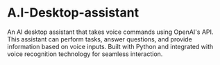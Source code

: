 # A.I-Desktop-assistant
An AI desktop assistant that takes voice commands using OpenAI's API. This assistant can perform tasks, answer questions, and provide information based on voice inputs. Built with Python and integrated with voice recognition technology for seamless interaction.

